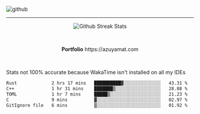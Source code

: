 ![github](https://media.discordapp.net/attachments/881363147364118528/1142610121697021952/background.png?width=1000&height=300)<br>
___
<p align="center">
  <img alt="Github Streak Stats" src="https://streak-stats.demolab.com?user=Azuyamat&theme=transparent&hide_border=true"/>
</p><br>
<p align="center">
      <strong>Portfolio</strong> https://azuyamat.com
</p><br>

Stats not 100% accurate because WakaTime isn't installed on all my IDEs
<!--START_SECTION:waka-->

```txt
Rust             2 hrs 17 mins   ██████████▓░░░░░░░░░░░░░░   43.31 %
C++              1 hr 31 mins    ███████▒░░░░░░░░░░░░░░░░░   28.88 %
TOML             1 hr 7 mins     █████▒░░░░░░░░░░░░░░░░░░░   21.23 %
C                9 mins          ▓░░░░░░░░░░░░░░░░░░░░░░░░   02.97 %
GitIgnore file   6 mins          ▒░░░░░░░░░░░░░░░░░░░░░░░░   01.92 %
```

<!--END_SECTION:waka-->
